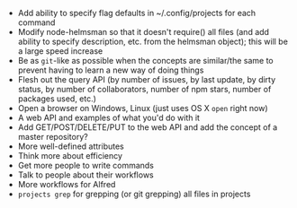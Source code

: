 - Add ability to specify flag defaults in ~/.config/projects for each command
- Modify node-helmsman so that it doesn't require() all files (and add ability
  to specify description, etc. from the helmsman object); this will be a large
  speed increase
- Be as `git`-like as possible when the concepts are similar/the same to prevent
  having to learn a new way of doing things
- Flesh out the query API (by number of issues, by last update, by dirty status,
  by number of collaborators, number of npm stars, number of packages used,
  etc.)
- Open a browser on Windows, Linux (just uses OS X `open` right now)
- A web API and examples of what you'd do with it
- Add GET/POST/DELETE/PUT to the web API and add the concept of a master
  repository?
- More well-defined attributes
- Think more about efficiency
- Get more people to write commands
- Talk to people about their workflows
- More workflows for Alfred
- `projects grep` for grepping (or git grepping) all files in projects
